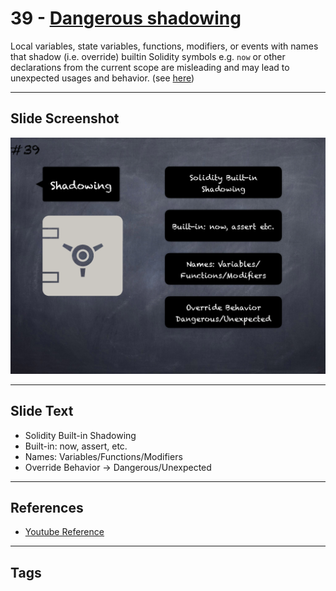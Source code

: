 # 39 - [Dangerous shadowing](Dangerous%20shadowing.md)
Local variables, state variables, functions, modifiers, or events with names that shadow (i.e. override) builtin Solidity symbols e.g. `now` or other declarations from the current scope are misleading and may lead to unexpected usages and behavior. (see [here](https://github.com/crytic/slither/wiki/Detector-Documentation#builtin-symbol-shadowing))
___
## Slide Screenshot
![039.png](../../images/pitfalls_and_best_practices101/039.png)
___
## Slide Text
- Solidity Built-in Shadowing
- Built-in: now, assert, etc.
- Names: Variables/Functions/Modifiers
- Override Behavior -> Dangerous/Unexpected
___
## References
- [Youtube Reference](https://youtu.be/fgXuHaZDenU?t=1449)
___
## Tags